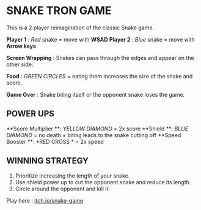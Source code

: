 # SNAKE TRON GAME

This is a 2 player reimagination of the classic Snake game.

**Player 1** :  *Red* snake = move with **WSAD**
**Player 2** : *Blue* snake = move with **Arrow keys**

**Screen Wrapping** : Snakes can pass through the edges and appear on the other side.

**Food** : *GREEN CIRCLES* = eating them increases the size of the snake and score.

**Game Over** : Snake biting itself or the opponent snake loses the game.

## POWER UPS
**Score Multiplier **: *YELLOW DIAMOND* = 2x score
**Shield           **: *BLUE   DIAMOND* = no death + biting leads to the snake cutting off
**Speed Booster    **: *RED    CROSS  * = 2x speed

## WINNING STRATEGY
1. Prioritize increasing the length of your snake.
2. Use shield power up to cut the opponent snake and reduce its length.
3. Circle around the opponent and kill it.

Play here : [itch.io/snake-game](https://rk-jain.itch.io/snake-tron-game)
